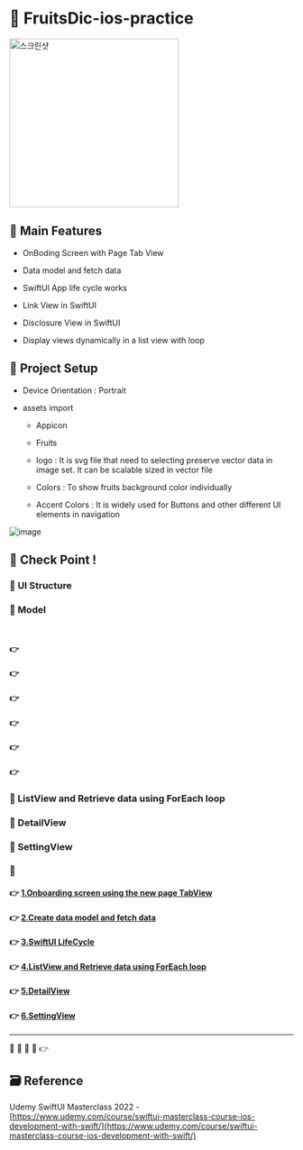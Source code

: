# 🍓 FruitsDic-ios-practice

<!-- ! gif 스크린샷 -->

<img width="300" alt="스크린샷" src="">

## 📌 Main Features

- OnBoding Screen with Page Tab View

- Data model and fetch data

- SwiftUI App life cycle works

- Link View in SwiftUI

- Disclosure View in SwiftUI

- Display views dynamically in a list view with loop

<!-- ## 👉 Pod library -->

<!-- ### 🔷  -->

<!-- >  -->

<!-- #### 설치

`pod init`

```ruby

```

`pod install`
 -->

## 📌 Project Setup

- Device Orientation : Portrait

- assets import

  - Appicon

  - Fruits

  - logo : It is svg file that need to selecting preserve vector data in image set. It can be scalable sized in vector file

  - Colors : To show fruits background color individually

  - Accent Colors : It is widely used for Buttons and other different UI elements in navigation

![image](https://user-images.githubusercontent.com/28912774/148872186-36e5f78e-f3d9-42e5-bf3e-53d8d810fb65.png)

## 🔑 Check Point !

### 🔷 UI Structure

<!-- ! ppt UI structure -->

### 🔷 Model

```swift


```

```swift

```

#### 👉

#### 👉

#### 👉

#### 👉

#### 👉

#### 👉

### 🔷 ListView and Retrieve data using ForEach loop

### 🔷 DetailView

### 🔷 SettingView

### 🔷

#### 👉 [1.Onboarding screen using the new page TabView]()

#### 👉 [2.Create data model and fetch data]()

#### 👉 [3.SwiftUI LifeCycle]()

#### 👉 [4.ListView and Retrieve data using ForEach loop]()

#### 👉 [5.DetailView]()

#### 👉 [6.SettingView]()

<!-- #### 👉 -->

<!-- > Describing check point in details in Jacob's DevLog - https://jacobko.info/firebaseios/ios-firebase-03/ -->

<!-- ## ❌ Error Check Point

### 🔶 -->

<!-- xcode Mark template -->

<!--
// MARK: IBOutlet
// MARK: LifeCycle
// MARK: Actions
// MARK: Methods
// MARK: Extensions
-->

<!-- <img width="300" alt="스크린샷" src=""> -->

<!-- README 한 줄에 여러 screenshoot 놓기 예제 -->
<!-- <p>
    <img alt="Clear Spaces demo" src="../assets/demo-clear-spaces.gif" height=400px>
    <img alt="QR code scanner demo" src="../assets/demo-qr-code.gif" height=400px>
    <img alt="Example preview demo" src="../assets/demo-example.gif" height=400px>
</p> -->

---

🔶 🔷 📌 🔑 👉

## 🗃 Reference

Udemy SwiftUI Masterclass 2022 - [https://www.udemy.com/course/swiftui-masterclass-course-ios-development-with-swift/](https://www.udemy.com/course/swiftui-masterclass-course-ios-development-with-swift/)
